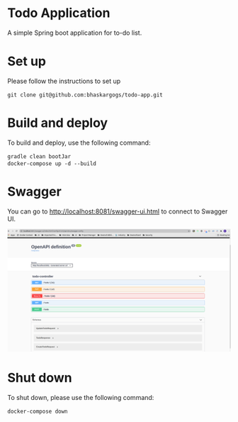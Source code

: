 # Todo Application

A simple Spring boot application for to-do list.

# Set up

Please follow the instructions to set up

```shell
git clone git@github.com:bhaskargogs/todo-app.git
```


# Build and deploy

To build and deploy, use the following command:

```shell
gradle clean bootJar
docker-compose up -d --build
```

# Swagger

You can go to [http://localhost:8081/swagger-ui.html](http://localhost:8081/swagger-ui.html) to connect to Swagger UI.

![swagger-ui](images/swagger-ui.png)


# Shut down

To shut down, please use the following command:

```shell
docker-compose down
```